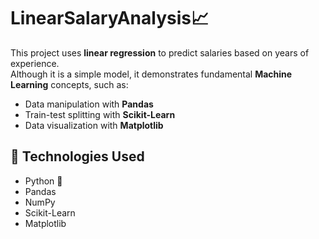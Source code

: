 # LinearSalaryAnalysis📈  

This project uses **linear regression** to predict salaries based on years of experience.  
Although it is a simple model, it demonstrates fundamental **Machine Learning** concepts, such as:  
- Data manipulation with **Pandas**  
- Train-test splitting with **Scikit-Learn**  
- Data visualization with **Matplotlib**  

## 📂 Technologies Used  
- Python 🐍  
- Pandas  
- NumPy  
- Scikit-Learn  
- Matplotlib
